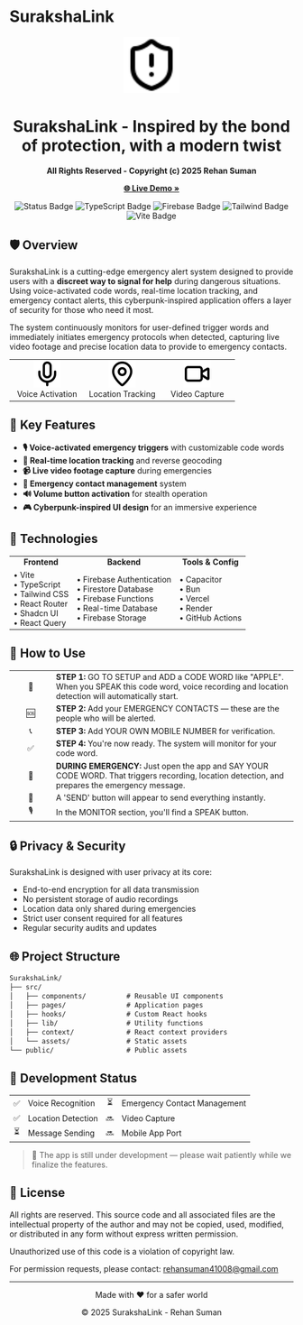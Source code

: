 
# SurakshaLink

<div align="center">
  <img src="https://raw.githubusercontent.com/lucide-icons/lucide/master/icons/shield-alert.svg" alt="SurakshaLink Logo" width="100" height="100" />
  <h1>SurakshaLink - Inspired by the bond of protection, with a modern twist</h1>
  <p><strong>All Rights Reserved - Copyright (c) 2025 Rehan Suman</strong></p>
</div>

<div align="center">
  <p>
    <a href="https://surakshalink.vercel.app/"><strong>🌐 Live Demo »</strong></a>
  </p>
</div>

<p align="center">
  <img src="https://img.shields.io/badge/Status-Beta-orange" alt="Status Badge"/>
  <img src="https://img.shields.io/badge/TypeScript-007ACC?style=flat&logo=typescript&logoColor=white" alt="TypeScript Badge"/>
  <img src="https://img.shields.io/badge/Firebase-FFCA28?style=flat&logo=firebase&logoColor=black" alt="Firebase Badge"/>
  <img src="https://img.shields.io/badge/Tailwind_CSS-38B2AC?style=flat&logo=tailwind-css&logoColor=white" alt="Tailwind Badge"/>
  <img src="https://img.shields.io/badge/Vite-646CFF?style=flat&logo=vite&logoColor=white" alt="Vite Badge"/>
</p>

## 🛡️ Overview

SurakshaLink is a cutting-edge emergency alert system designed to provide users with a **discreet way to signal for help** during dangerous situations. Using voice-activated code words, real-time location tracking, and emergency contact alerts, this cyberpunk-inspired application offers a layer of security for those who need it most.

The system continuously monitors for user-defined trigger words and immediately initiates emergency protocols when detected, capturing live video footage and precise location data to provide to emergency contacts.

<div align="center">
  <table>
    <tr>
      <td align="center" width="33%">
        <img src="https://raw.githubusercontent.com/lucide-icons/lucide/master/icons/mic.svg" width="48" height="48" alt="Voice Activation">
        <br />Voice Activation
      </td>
      <td align="center" width="33%">
        <img src="https://raw.githubusercontent.com/lucide-icons/lucide/master/icons/map-pin.svg" width="48" height="48" alt="Location Tracking">
        <br />Location Tracking
      </td>
      <td align="center" width="33%">
        <img src="https://raw.githubusercontent.com/lucide-icons/lucide/master/icons/video.svg" width="48" height="48" alt="Video Capture">
        <br />Video Capture
      </td>
    </tr>
  </table>
</div>

## 🌟 Key Features

- **🎙️ Voice-activated emergency triggers** with customizable code words
- **📍 Real-time location tracking** and reverse geocoding
- **📹 Live video footage capture** during emergencies
- **👥 Emergency contact management** system
- **🔊 Volume button activation** for stealth operation
- **🎮 Cyberpunk-inspired UI design** for an immersive experience

## 🚀 Technologies

<div align="center">
  <table>
    <tr>
      <td align="center"><strong>Frontend</strong></td>
      <td align="center"><strong>Backend</strong></td>
      <td align="center"><strong>Tools & Config</strong></td>
    </tr>
    <tr>
      <td>
        • Vite<br/>
        • TypeScript<br/>
        • Tailwind CSS<br/>
        • React Router<br/>
        • Shadcn UI<br/>
        • React Query
      </td>
      <td>
        • Firebase Authentication<br/>
        • Firestore Database<br/>
        • Firebase Functions<br/>
        • Real-time Database<br/>
        • Firebase Storage
      </td>
      <td>
        • Capacitor<br/>
        • Bun<br/>
        • Vercel<br/>
        • Render<br/>
        • GitHub Actions
      </td>
    </tr>
  </table>
</div>

## 📱 How to Use

<div align="center">
  <table width="100%" cellpadding="10">
    <tr>
      <td width="15%" align="center">📢</td>
      <td width="85%"><strong>STEP 1:</strong> GO TO SETUP and ADD a CODE WORD like "APPLE". When you SPEAK this code word, voice recording and location detection will automatically start.</td>
    </tr>
    <tr>
      <td align="center">🆘</td>
      <td><strong>STEP 2:</strong> Add your EMERGENCY CONTACTS — these are the people who will be alerted.</td>
    </tr>
    <tr>
      <td align="center">📞</td>
      <td><strong>STEP 3:</strong> Add YOUR OWN MOBILE NUMBER for verification.</td>
    </tr>
    <tr>
      <td align="center">✅</td>
      <td><strong>STEP 4:</strong> You're now ready. The system will monitor for your code word.</td>
    </tr>
    <tr>
      <td align="center">🚨</td>
      <td><strong>DURING EMERGENCY:</strong> Just open the app and SAY YOUR CODE WORD. That triggers recording, location detection, and prepares the emergency message.</td>
    </tr>
    <tr>
      <td align="center">📍</td>
      <td>A 'SEND' button will appear to send everything instantly.</td>
    </tr>
    <tr>
      <td align="center">🎙️</td>
      <td>In the MONITOR section, you'll find a SPEAK button.</td>
    </tr>
  </table>
</div>

## 🔒 Privacy & Security

SurakshaLink is designed with user privacy at its core:
- End-to-end encryption for all data transmission
- No persistent storage of audio recordings
- Location data only shared during emergencies
- Strict user consent required for all features
- Regular security audits and updates

## 🌐 Project Structure

```
SurakshaLink/
├── src/
│   ├── components/          # Reusable UI components
│   ├── pages/               # Application pages
│   ├── hooks/               # Custom React hooks
│   ├── lib/                 # Utility functions
│   ├── context/             # React context providers
│   └── assets/              # Static assets
└── public/                  # Public assets
```

## 🚧 Development Status

<div align="center">
  <table>
    <tr>
      <td align="center">✅</td>
      <td>Voice Recognition</td>
      <td align="center">⏳</td>
      <td>Emergency Contact Management</td>
    </tr>
    <tr>
      <td align="center">✅</td>
      <td>Location Detection</td>
      <td align="center">🔜</td>
      <td>Video Capture</td>
    </tr>
    <tr>
      <td align="center">⏳</td>
      <td>Message Sending</td>
      <td align="center">🔜</td>
      <td>Mobile App Port</td>
    </tr>
  </table>
</div>

> 🚧 The app is still under development — please wait patiently while we finalize the features.

## 📝 License

All rights are reserved. This source code and all associated files are the intellectual property of the author and may not be copied, used, modified, or distributed in any form without express written permission.

Unauthorized use of this code is a violation of copyright law.

For permission requests, please contact: rehansuman41008@gmail.com

---

<div align="center">
  <p>Made with ❤️ for a safer world</p>
  <p>© 2025 SurakshaLink - Rehan Suman</p>
</div>
